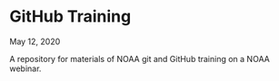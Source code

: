 # GitHub Training

May 12, 2020

A repository for materials of NOAA git and GitHub training on a NOAA webinar.
